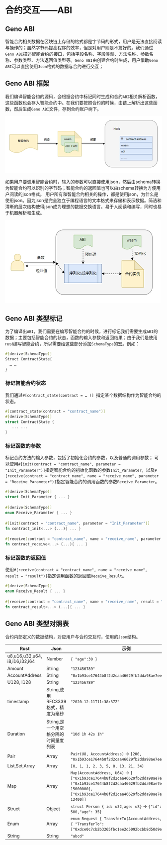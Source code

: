 # 合约交互——ABI

## Geno ABI
智能合约相关数据在区块链上存储的格式都是字节码的形式，用户是无法直接阅读与操作的；虽然字节码提高程序的效率，但是对用户则是不友好的。我们通过`Geno ABI`描述智能合约的接口，包括字段名称、字段类型、方法名称、参数名称、参数类型、方法返回值类型等。`Geno ABI`由创建合约时生成，用户借助`Geno ABI`可以直接使用`Json`格式的数据与合约进行交互；

## Geno ABI 框架
我们编译智能合约的源码，会根据合约中标记同时生成和合约`ABI`相关解析函数，这些函数也会存入智能合约中。在我们要按照合约的时候，由链上解析出这些函数，然后生成`Geno ABI`文件，存到合约账户树下。

![ABI编译部署](./abicd.png)

如果用户要调用智能合约时，输入的参数可以直接使用json，然后由schema转换为智能合约可以识别的字节码；智能合约的返回值也可以由schema转换为方便用户阅读的json格式。
用户所有和智能合约相关的操作，都是使用json，为什么是使用json。因为json是完全独立于编程语言的文本格式来存储和表示数据。简洁和清晰的层次结构使得json成为理想的数据交换语言。易于人阅读和编写，同时也易于机器解析和生成。

![ABI调用](./abicall.png)

## Geno ABI 类型标记
为了编译出`ABI`，我们需要在编写智能合约的时候，进行标记我们需要生成`ABI`的数据；主要包括智能合约的状态，函数的输入参数和返回结果；由于我们是使用rust编写智能合约，所以需要给这些部分添加`SchemaType`的宏。例如：
```rust
#[derive(SchemaType)]
Struct ContractState{
  … …
}
```
### 标记智能合约状态
我们通过`#[contract_state(contract = … )] `指定某个数据结构作为智能合约的状态。
```rust
#[contract_state(contract = "contract_name")]
#[derive(SchemaType)]
struct ContractState {
   ... ...
}
```

### 标记函数的参数
标记合约方法的输入参数，包括了初始化合约的参数，以及普通的调用参数；
可以使用`#[init(contract = "contract_name", parameter = "Init_Parameter")]`指定智能合约的初始化函数的参数`Init_Parameter`，以及`#[receive(contract = "contract_name", name = "receive_name", parameter = "Receive_Parameter")]`指定智能合约的调用函数的参数`Receive_Parameter`。

```rust
#[derive(SchemaType)]
struct Init_Parameter { ... }

#[derive(SchemaType)]
enum Receive_Parameter { ... }

#[init(contract = "contract_name", parameter = "Init_Parameter")]
fn contract_init<...> (...){ ... }

#[receive(contract = "contract_name", name = "receive_name", parameter = "Receive_Parameter")]
fn contract_receive<...> (...){ ... }
```

### 标记函数的返回值
使用`#[receive(contract = "contract_name", name = "receive_name", result = "result")]`指定调用函数的返回值`Receive_Result`。

```rust
#[derive(SchemaType)]
enum Receive_Result { ... }

#[receive(contract = "contract_name", name = "receive_name", result = "Receive_Result")]
fn contract_result<...> (...){ ... }
```

## Geno ABI 类型对照表

合约内部定义的数据结构，对应用户与合约交互时，使用的`Json`结构。

| **Rust**                          | **Json**                              | **示例**                                                                                                                                                                                            |
| --------------------------------- | ------------------------------------- | --------------------------------------------------------------------------------------------------------------------------------------------------------------------------------------------------- |
| u8,u16,u32,u64,<br>i8,i16,i32,i64 | Number                                | `{ "age":30 }`                                                                                                                                                                                      |
| Amount                            | String                                | `"123456789"`                                                                                                                                                                                       |
| AccountAddress                    | String                                | `"0x1b93ce17644b8f2d2caa46629fb2dda98ae7ee1e"`                                                                                                                                                      |
| U128, I128                        | String                                | `"123456789"`                                                                                                                                                                                       |
| timestamp                         | String,使用RFC3339格式，精度为毫秒    | `"2020-12-11T11:38:37Z"`                                                                                                                                                                            |
| Duration                          | String,是一个用空格分隔的时间量度列表 | `"10d 1h 42s 1h"`                                                                                                                                                                                   |
| Pair                              | Array                                 | `Pair(U8, AccountAddress)` -> `[200, "0x1b93ce17644b8f2d2caa46629fb2dda98ae7ee1e"]`                                                                                                                 |
| List,Set,Array                    | Array                                 | `[0, 1, 1, 2, 3, 5, 8, 13, 21, 34]`                                                                                                                                                                 |
| Map                               | Array                                 | `Map(AccountAddress, U64)` -> `[ ["0x1b93ce17644b8f2d2caa46629fb2dda98ae7ee1e", 0],["0x1b93ce17644b8f2d2caa46629fb2dda98ae7ee1f", 15000000],["0x1b93ce17644b8f2d2caa46629fb2dda98ae7ee1g", 12400]]` |
| Struct                            | Object                                | `struct Person { id: u32,age: u8}` ->  `{"id": 500,"age": 35}`                                                                                                                                      |
| Enum                              | Array                                 | `enum Request { TransferTo(AccountAddress, u64)}` -> `{ "TransferTo":["0xdce0c7cb2b3265fbc1ee2d5092bcbb8d50d9e3a3",99]}`                                                                            |
| String                            | String                                | `"abcd"`                                                                                                                                                                                            |